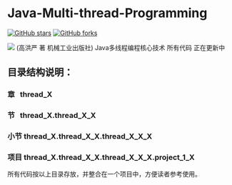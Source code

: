 # Java-Multi-thread-Programming

[![GitHub stars](https://img.shields.io/github/stars/loveincode/Java-Multi-thread-Programming.svg?style=social&label=Stars)](https://github.com/loveincode/Java-Multi-thread-Programming)
[![GitHub forks](https://img.shields.io/github/forks/loveincode/Java-Multi-thread-Programming.svg?style=social&label=Forks)](https://github.com/loveincode/Java-Multi-thread-Programming)

![](https://raw.githubusercontent.com/loveincode/Java-Multi-thread-Programming/master/Java%E5%A4%9A%E7%BA%BF%E7%A8%8B%E7%BC%96%E7%A8%8B%E6%A0%B8%E5%BF%83%E6%8A%80%E6%9C%AF.jpg)
(高洪严 著 机械工业出版社)
Java多线程编程核心技术 所有代码 正在更新中
## 目录结构说明：
### 章    thread_X
### 节    thread_X.thread_X_X
### 小节  thread_X.thread_X_X.thread_X_X_X
### 项目  thread_X.thread_X_X.thread_X_X_X.project_1_X
所有代码按以上目录存放，并整合在一个项目中，方便读者参考使用。
